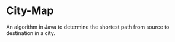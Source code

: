 # City-Map
An algorithm in Java to determine the shortest path from source to destination in a city.
